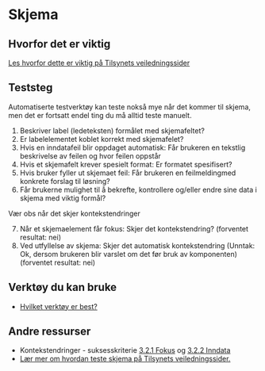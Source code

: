 # Skjema

## Hvorfor det er viktig
[Les hvorfor dette er viktig på Tilsynets veiledningssider](https://uu.difi.no/krav-og-regelverk/losningsforslag-web/skjema)

## Teststeg

Automatiserte testverktøy kan teste nokså mye når det kommer til skjema, men det er fortsatt endel ting du må alltid teste manuelt.

1. Beskriver label (ledeteksten) formålet med skjemafeltet? 
2. Er labelelementet koblet korrekt med skjemafelet?
3. Hvis en inndatafeil blir oppdaget automatisk: Får brukeren en tekstlig beskrivelse av feilen og hvor feilen oppstår
4. Hvis et skjemafelt krever spesielt format: Er formatet spesifisert?
5. Hvis bruker fyller ut skjemaet feil: Får brukeren en feilmeldingmed konkrete forslag til løsning?
6. Får brukerne mulighet til å bekrefte, kontrollere og/eller endre sine data i skjema med viktig formål? 


Vær obs når det skjer kontekstendringer

7. Når et skjemaelement får fokus: Skjer det  kontekstendring? (forventet resultat: nei)
8. Ved utfyllelse av skjema: Skjer det automatisk kontekstendring (Unntak: Ok, dersom brukeren blir varslet om det før bruk av komponenten)(forventet resultat: nei)

## Verktøy du kan bruke
* [Hvilket verktøy er best?](/hvordan-faa-det-til/UU-testing/automatisert-testing/hvilket-verktøy-er-best.md)

## Andre ressurser
* Kontekstendringer - suksesskriterie [3.2.1 Fokus](https://uu.difi.no/krav-og-regelverk/wcag-20-standarden/321-fokus-niva) og 
[3.2.2 Inndata](https://uu.difi.no/krav-og-regelverk/wcag-20-standarden/322-inndata-niva)
* [Lær mer om hvordan teste skjema på Tilsynets veiledningssider.](https://uu.difi.no/krav-og-regelverk/kom-i-gang/hvordan-teste-universell-utforming-av-ditt-nettsted#skjema)
